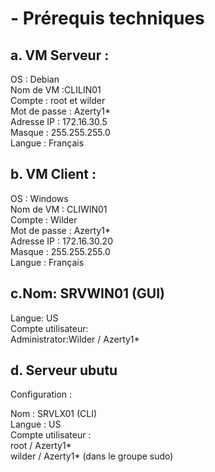 # - Prérequis techniques   
## a. VM Serveur :      

OS : Debian     
Nom de VM :CLILIN01   
Compte : root et wilder  
Mot de passe : Azerty1*  
Adresse IP :  172.16.30.5   
Masque : 255.255.255.0  
Langue : Français   
## b. VM Client :     

OS : Windows  
Nom de VM :  CLIWIN01   
Compte : Wilder   
Mot de passe : Azerty1*  
Adresse IP : 172.16.30.20   
Masque : 255.255.255.0  
Langue : Français  
## c.Nom: SRVWIN01 (GUI)      
Langue: US  
Compte utilisateur:  
Administrator:Wilder / Azerty1*    
## d. Serveur ubutu    
Configuration :  

Nom      : SRVLX01 (CLI)  
Langue : US  
Compte utilisateur :  
root / Azerty1*  
wilder / Azerty1* (dans le groupe sudo)  







